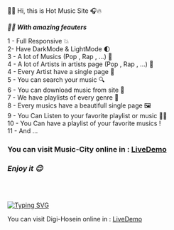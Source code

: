 👋🏻 Hi, this is Hot Music Site 🎧🔥

**_😵‍💫 With amazing feauters_**

1 - Full Responsive 💥<br />
2- Have DarkMode & LightMode 🌓<br />
3 - A lot of Musics (Pop , Rap , ...) 🎵<br />
4 - A lot of Artists in artists page (Pop , Rap , ...) 👤<br />
4 - Every Artist have a single page 🎩<br />
5 - You can search your music 🔍<br />
6 - You can download music from site 💛<br />
7 - We have playlists of every genre 👑<br />
8 - Every musics have a beautifull single page 🖼<br />
9 - You Can Listen to your favorite playlist or music 👌🏻<br />
10 - You Can have a playlist of your favorite musics !<br />
11 - And ...

### You can visit **Music-City** online in : [LiveDemo](https://hosein-music-city.netlify.app/)<br />

### **_Enjoy it 😉_**

<br />
<br />

[![Typing SVG](https://readme-typing-svg.demolab.com?font=Fira+Code&weight=600&size=27&duration=2000&pause=1000&color=ACACAC&repeat=false&width=468&height=41&lines=%F0%9F%92%8EWatch+my+another+projects)](https://git.io/typing-svg)

You can visit Digi-Hosein online in : [LiveDemo](https://hoseinshopcartreact.netlify.app)<br />
